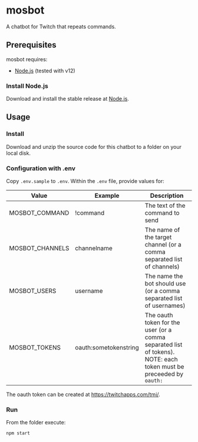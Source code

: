 # mosbot

A chatbot for Twitch that repeats commands.


## Prerequisites

mosbot requires:
- [Node.js](https://nodejs.org/en/) (tested with v12)

### Install Node.js

Download and install the stable release at [Node.js](https://nodejs.org/en/).


## Usage

### Install

Download and unzip the source code for this chatbot to a folder on your local disk.

### Configuration with .env

Copy `.env.sample` to `.env`. Within the `.env` file, provide values for:

Value           | Example               | Description
----------------|-----------------------|------------
MOSBOT_COMMAND  | !command              | The text of the command to send
MOSBOT_CHANNELS | channelname           | The name of the target channel (or a comma separated list of channels)
MOSBOT_USERS    | username              | The name the bot should use (or a comma separated list of usernames)
MOSBOT_TOKENS   | oauth:sometokenstring | The oauth token for the user (or a comma separated list of tokens). NOTE: each token must be preceeded by `oauth:`

The oauth token can be created at https://twitchapps.com/tmi/.

### Run

From the folder execute:

```bash
npm start
```
